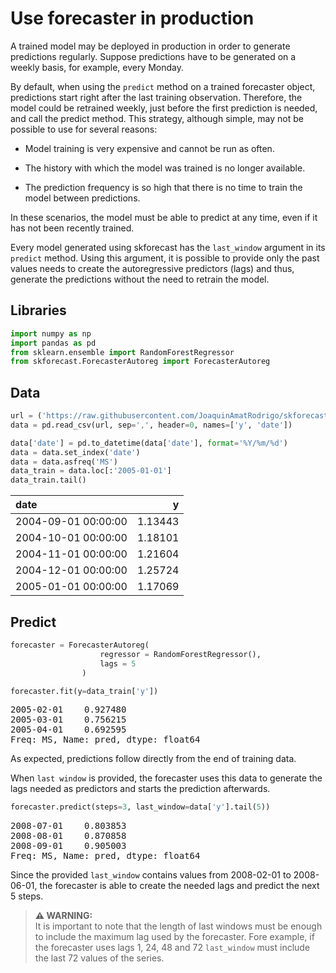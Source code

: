 # Use forecaster in production

A trained model may be deployed in production in order to generate predictions regularly. Suppose predictions have to be generated on a weekly basis, for example, every Monday.

By default, when using the `predict` method on a trained forecaster object, predictions start right after the last training observation. Therefore, the model could be retrained weekly, just before the first prediction is needed, and call the predict method. This strategy, although simple, may not be possible to use for several reasons:


+ Model training is very expensive and cannot be run as often.

+ The history with which the model was trained is no longer available.

+ The prediction frequency is so high that there is no time to train the model between predictions.

In these scenarios, the model must be able to predict at any time, even if it has not been recently trained.

Every model generated using skforecast has the `last_window` argument in its `predict` method. Using this argument, it is possible to provide only the past values needs to create the autoregressive predictors (lags) and thus, generate the predictions without the need to retrain the model.


## Libraries

``` python
import numpy as np
import pandas as pd
from sklearn.ensemble import RandomForestRegressor
from skforecast.ForecasterAutoreg import ForecasterAutoreg
```

## Data

``` python
url = ('https://raw.githubusercontent.com/JoaquinAmatRodrigo/skforecast/master/data/h2o.csv')
data = pd.read_csv(url, sep=',', header=0, names=['y', 'date'])

data['date'] = pd.to_datetime(data['date'], format='%Y/%m/%d')
data = data.set_index('date')
data = data.asfreq('MS')
data_train = data.loc[:'2005-01-01']
data_train.tail()
```

| date                |       y |
|:--------------------|--------:|
| 2004-09-01 00:00:00 | 1.13443 |
| 2004-10-01 00:00:00 | 1.18101 |
| 2004-11-01 00:00:00 | 1.21604 |
| 2004-12-01 00:00:00 | 1.25724 |
| 2005-01-01 00:00:00 | 1.17069 |


## Predict

``` python
forecaster = ForecasterAutoreg(
                    regressor = RandomForestRegressor(),
                    lags = 5
                )

forecaster.fit(y=data_train['y'])
```

<pre>
2005-02-01    0.927480
2005-03-01    0.756215
2005-04-01    0.692595
Freq: MS, Name: pred, dtype: float64
</pre>


As expected, predictions follow directly from the end of training data.

When `last window` is provided, the forecaster uses this data to generate the lags needed as predictors and starts the prediction afterwards.

``` python
forecaster.predict(steps=3, last_window=data['y'].tail(5))
```

<pre>
2008-07-01    0.803853
2008-08-01    0.870858
2008-09-01    0.905003
Freq: MS, Name: pred, dtype: float64
</pre>

Since the provided `last_window` contains values from 2008-02-01 to 2008-06-01, the forecaster is able to create the needed lags and predict the next 5 steps.


> **⚠ WARNING:**  
> It is important to note that the length of last windows must be enough to include the maximum lag used by the forecaster. Fore example, if the forecaster uses lags 1, 24, 48 and 72 `last_window` must include the last 72 values of the series.
